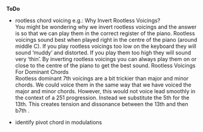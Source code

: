 
**ToDo**
- rootless chord voicing
e.g.:
Why Invert Rootless Voicings?   
You might be wondering why we invert rootless voicings and the answer is so that we can play them in the correct register of the piano. Rootless voicings sound best when played right in the centre of the piano (around middle C). If you play rootless voicings too low on the keyboard they will sound ‘muddy’ and distorted. If you play them too high they will sound very ‘thin’.
By inverting rootless voicings you can always play them on or close to the centre of the piano to get the best sound.
Rootless Voicings For Dominant Chords   
Rootless dominant 7th voicings are a bit trickier than major and minor chords. We could voice them in the same way that we have voiced the major and minor chords. However, this would not voice lead smoothly in the context of a 251 progression.
Instead we substitute the 5th for the 13th. This creates tension and dissonance between the 13th and then b7th .

- identify pivot chord in modulations   


